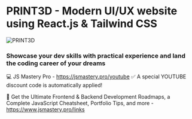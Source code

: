 # PRINT3D - Modern UI/UX website using React.js & Tailwind CSS

![PRINT3D](https://i.ibb.co/BK1Hn0x/Screenshot-2023-08-08-at-4-05-48-PM.png)


### Showcase your dev skills with practical experience and land the coding career of your dreams
💻 JS Mastery Pro - https://jsmastery.pro/youtube
✅ A special YOUTUBE discount code is automatically applied!

📙 Get the Ultimate Frontend & Backend Development Roadmaps, a Complete JavaScript Cheatsheet, Portfolio Tips, and more - https://www.jsmastery.pro/links
